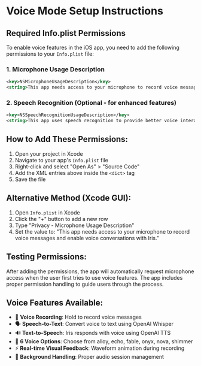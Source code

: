 # Voice Mode Setup Instructions

## Required Info.plist Permissions

To enable voice features in the iOS app, you need to add the following permissions to your `Info.plist` file:

### 1. Microphone Usage Description
```xml
<key>NSMicrophoneUsageDescription</key>
<string>This app needs access to your microphone to record voice messages and enable voice conversations with Iris.</string>
```

### 2. Speech Recognition (Optional - for enhanced features)
```xml
<key>NSSpeechRecognitionUsageDescription</key>
<string>This app uses speech recognition to provide better voice interaction with Iris.</string>
```

## How to Add These Permissions:

1. Open your project in Xcode
2. Navigate to your app's `Info.plist` file
3. Right-click and select "Open As" > "Source Code"
4. Add the XML entries above inside the `<dict>` tag
5. Save the file

## Alternative Method (Xcode GUI):

1. Open `Info.plist` in Xcode
2. Click the "+" button to add a new row
3. Type "Privacy - Microphone Usage Description"
4. Set the value to: "This app needs access to your microphone to record voice messages and enable voice conversations with Iris."

## Testing Permissions:

After adding the permissions, the app will automatically request microphone access when the user first tries to use voice features. The app includes proper permission handling to guide users through the process.

## Voice Features Available:

- 🎤 **Voice Recording**: Hold to record voice messages
- 🗣️ **Speech-to-Text**: Convert voice to text using OpenAI Whisper
- 🔊 **Text-to-Speech**: Iris responds with voice using OpenAI TTS
- 🎵 **6 Voice Options**: Choose from alloy, echo, fable, onyx, nova, shimmer
- ⚡ **Real-time Visual Feedback**: Waveform animation during recording
- 📱 **Background Handling**: Proper audio session management